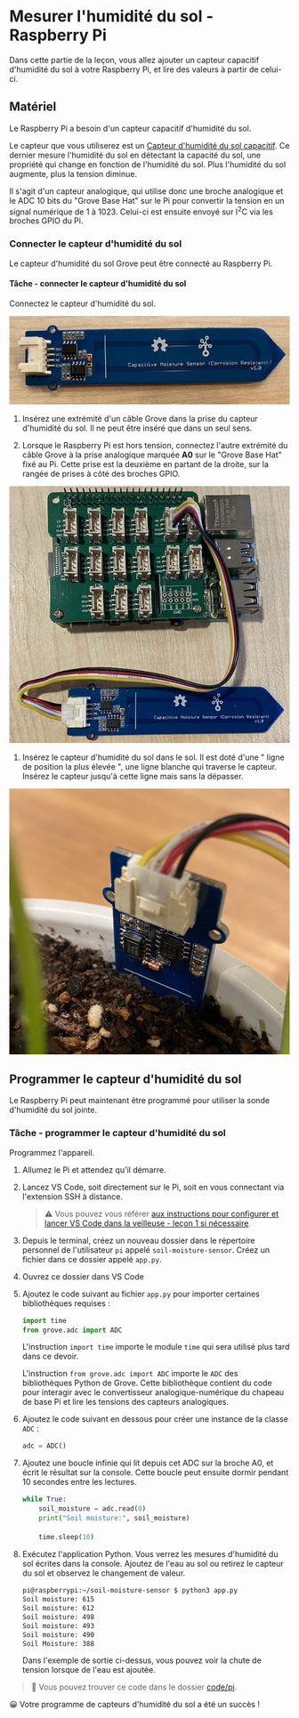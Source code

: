 # Mesurer l'humidité du sol - Raspberry Pi

Dans cette partie de la leçon, vous allez ajouter un capteur capacitif d'humidité du sol à votre Raspberry Pi, et lire des valeurs à partir de celui-ci.

## Matériel

Le Raspberry Pi a besoin d'un capteur capacitif d'humidité du sol.

Le capteur que vous utiliserez est un [Capteur d'humidité du sol capacitif](https://www.seeedstudio.com/Grove-Capacitive-Moisture-Sensor-Corrosion-Resistant.html). Ce dernier mesure l'humidité du sol en détectant la capacité du sol, une propriété qui change en fonction de l'humidité du sol. Plus l'humidité du sol augmente, plus la tension diminue.

Il s'agit d'un capteur analogique, qui utilise donc une broche analogique et le ADC 10 bits du "Grove Base Hat" sur le Pi pour convertir la tension en un signal numérique de 1 à 1023. Celui-ci est ensuite envoyé sur I<sup>2</sup>C via les broches GPIO du Pi.

### Connecter le capteur d'humidité du sol

Le capteur d'humidité du sol Grove peut être connecté au Raspberry Pi.

#### Tâche - connecter le capteur d'humidité du sol

Connectez le capteur d'humidité du sol.

![Capteur d'humidité du sol d'un bosquet](../../../../images/grove-capacitive-soil-moisture-sensor.png)

1. Insérez une extrémité d'un câble Grove dans la prise du capteur d'humidité du sol. Il ne peut être inséré que dans un seul sens.

1. Lorsque le Raspberry Pi est hors tension, connectez l'autre extrémité du câble Grove à la prise analogique marquée **A0** sur le "Grove Base Hat" fixé au Pi. Cette prise est la deuxième en partant de la droite, sur la rangée de prises à côté des broches GPIO.

![Le capteur d'humidité du sol du bosquet connecté à la prise A0](../../../../images/pi-soil-moisture-sensor.png)

1. Insérez le capteur d'humidité du sol dans le sol. Il est doté d'une " ligne de position la plus élevée ", une ligne blanche qui traverse le capteur. Insérez le capteur jusqu'à cette ligne mais sans la dépasser.

![Le capteur d'humidité du sol The Grove dans le sol](../../../../images/soil-moisture-sensor-in-soil.png)

## Programmer le capteur d'humidité du sol

Le Raspberry Pi peut maintenant être programmé pour utiliser la sonde d'humidité du sol jointe.

### Tâche - programmer le capteur d'humidité du sol

Programmez l'appareil.

1. Allumez le Pi et attendez qu'il démarre.

1. Lancez VS Code, soit directement sur le Pi, soit en vous connectant via l'extension SSH à distance.

    > ⚠️ Vous pouvez vous référer [aux instructions pour configurer et lancer VS Code dans la veilleuse - leçon 1 si nécessaire](../../../../1-getting-started/lessons/1-introduction-to-iot/pi.fr.md).

1. Depuis le terminal, créez un nouveau dossier dans le répertoire personnel de l'utilisateur `pi` appelé `soil-moisture-sensor`. Créez un fichier dans ce dossier appelé `app.py`.

1. Ouvrez ce dossier dans VS Code

1. Ajoutez le code suivant au fichier `app.py` pour importer certaines bibliothèques requises :

    ```python
    import time
    from grove.adc import ADC
    ```

    L'instruction `import time` importe le module `time` qui sera utilisé plus tard dans ce devoir.

    L'instruction `from grove.adc import ADC` importe le `ADC` des bibliothèques Python de Grove. Cette bibliothèque contient du code pour interagir avec le convertisseur analogique-numérique du chapeau de base Pi et lire les tensions des capteurs analogiques.

1. Ajoutez le code suivant en dessous pour créer une instance de la classe `ADC` :

    ```python
    adc = ADC()
    ```

1. Ajoutez une boucle infinie qui lit depuis cet ADC sur la broche A0, et écrit le résultat sur la console. Cette boucle peut ensuite dormir pendant 10 secondes entre les lectures.

    ```python
    while True:
        soil_moisture = adc.read(0)
        print("Soil moisture:", soil_moisture)

        time.sleep(10)
    ```

1. Exécutez l'application Python. Vous verrez les mesures d'humidité du sol écrites dans la console. Ajoutez de l'eau au sol ou retirez le capteur du sol et observez le changement de valeur.

    ```output
    pi@raspberrypi:~/soil-moisture-sensor $ python3 app.py 
    Soil moisture: 615
    Soil moisture: 612
    Soil moisture: 498
    Soil moisture: 493
    Soil moisture: 490
    Soil Moisture: 388
    ```

    Dans l'exemple de sortie ci-dessus, vous pouvez voir la chute de tension lorsque de l'eau est ajoutée.

> 💁 Vous pouvez trouver ce code dans le dossier [code/pi](../code/pi).

😀 Votre programme de capteurs d'humidité du sol a été un succès !
